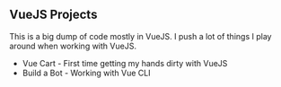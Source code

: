 ## VueJS Projects

This is a big dump of code mostly in VueJS. I push a lot of things I play around when working with VueJS.

* Vue Cart - First time getting my hands dirty with VueJS
* Build a Bot - Working with Vue CLI
